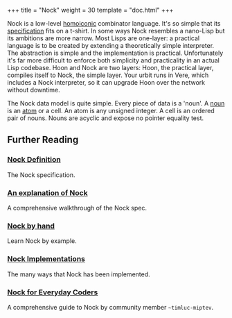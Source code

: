 +++
title = "Nock"
weight = 30
template = "doc.html"
+++


Nock is a low-level [homoiconic](https://en.wikipedia.org/wiki/Homoiconicity)
combinator language.  It's so simple that its [specification](@/docs/nock/definition.md)
fits on a t-shirt.  In some ways Nock resembles a nano-Lisp but its ambitions
are more narrow.  Most Lisps are one-layer: a practical language is to be
created by extending a theoretically simple interpreter.  The abstraction is
simple and the implementation is practical.  Unfortunately it's far more difficult
to enforce both simplicity and practicality in an actual Lisp codebase.  Hoon
and Nock are two layers: Hoon, the practical layer, compiles itself to Nock, the
simple layer.  Your urbit runs in Vere, which includes a Nock interpreter, so it
can upgrade Hoon over the network without downtime.

The Nock data model is quite simple.  Every piece of data is a 'noun'.  A [noun](/docs/glossary/noun/)
is an [atom](/docs/glossary/atom/) or a cell.  An atom is any unsigned integer.  A cell is an ordered
pair of nouns.  Nouns are acyclic and expose no pointer equality test.

## Further Reading

### [Nock Definition](@/docs/nock/definition.md)

The Nock specification.

### [An explanation of Nock](@/docs/nock/explanation.md)

A comprehensive walkthrough of the Nock spec.

### [Nock by hand](@/docs/nock/example.md)

Learn Nock by example.

### [Nock Implementations](@/docs/nock/implementations.md)

The many ways that Nock has been implemented.

### [Nock for Everyday Coders](https://blog.timlucmiptev.space/part1.html)

A comprehensive guide to Nock by community member `~timluc-miptev`.


